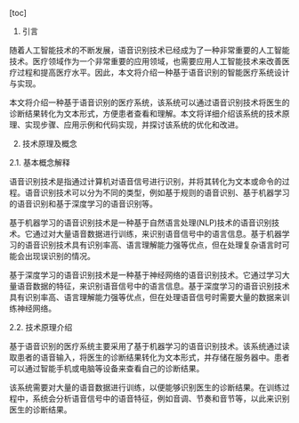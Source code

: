 
[toc]                    
                
                
1. 引言

随着人工智能技术的不断发展，语音识别技术已经成为了一种非常重要的人工智能技术。医疗领域作为一个非常重要的应用领域，也需要应用人工智能技术来改善医疗过程和提高医疗水平。因此，本文将介绍一种基于语音识别的智能医疗系统设计与实现。

本文将介绍一种基于语音识别的医疗系统，该系统可以通过语音识别技术将医生的诊断结果转化为文本形式，方便患者查看和理解。本文将详细介绍该系统的技术原理、实现步骤、应用示例和代码实现，并探讨该系统的优化和改进。

2. 技术原理及概念

2.1. 基本概念解释

语音识别技术是指通过计算机对语音信号进行识别，并将其转化为文本或命令的过程。语音识别技术可以分为不同的类型，例如基于规则的语音识别、基于机器学习的语音识别和基于深度学习的语音识别等。

基于机器学习的语音识别技术是一种基于自然语言处理(NLP)技术的语音识别技术。它通过对大量语音数据进行训练，来识别语音信号中的语言信息。基于机器学习的语音识别技术具有识别率高、语言理解能力强等优点，但在处理复杂语言时可能会出现误识别的情况。

基于深度学习的语音识别技术是一种基于神经网络的语音识别技术。它通过学习大量语音数据的特征，来识别语音信号中的语言信息。基于深度学习的语音识别技术具有识别率高、语言理解能力强等优点，但在处理语音信号时需要大量的数据来训练神经网络。

2.2. 技术原理介绍

基于语音识别的医疗系统主要采用了基于机器学习的语音识别技术。该系统通过读取患者的语音输入，将医生的诊断结果转化为文本形式，并存储在服务器中。患者可以通过智能手机或电脑等设备来查看自己的诊断结果。

该系统需要对大量的语音数据进行训练，以便能够识别医生的诊断结果。在训练过程中，系统会分析语音信号中的语音特征，例如音调、节奏和音节等，以此来识别医生的诊断结果。

